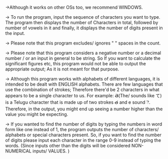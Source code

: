 ->Although it works on other OSs too, we recommend WINDOWS.


-> To run the program, input the sequence of characters you want to type. 
The program then displays the number of Characters in total, followed by number of vowels in it and finally, 
it displays the number of digits present in the input. 



-> Please  note that this program excludes/ ignores " " spaces in the count.


-> Please note that this program considers a negative number or a decimal number / or
an input in general to be string. So If you want to calculate the significant figures etc, 
this program would not be able to output the appropriate output; As it is not meant for that purpose.

-> Although this program works with alphabets of different languages, it is intended to  be dealt with ENGLISH alphabets. 
There are few languages that use the combination of strokes; Therefore there'd be 2 characters in what appears to be a 
single character to us.
For example: తె(The/ sounds like て) is a 
Telugu character that is made up of two strokes త and e sound ె. 
Therefore, in the output, you might end up seeing a number higher than the value you might be expecting.  


-> If you wanted to find the number of digits by typing the numbers in word form like one instead of 1, 
the program outputs the number of characters/ alphabets or special characters present. 
So, if you want to find the number of digits please input each character in the range 0-9 instead of typing the words.
(Since inputs other than the digits will be considered NON-NUMERICAL inputs/ VALUES. )


